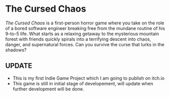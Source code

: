 # The Cursed Chaos

*The Cursed Chaos* is a first-person horror game where you take on the role of a bored software engineer breaking free from the mundane routine of his 9-to-5 life. What starts as a relaxing getaway to the mysterious mountain forest with friends quickly spirals into a terrifying descent into chaos, danger, and supernatural forces. Can you survive the curse that lurks in the shadows?

## UPDATE
- This is my first Indie Game Project which I am going to publish on itch.io
- This game is still in initial stage of developement, will update when further development will be done.

<!--
## Table of Contents

- [Story](#story)
- [Features](#features)
- [Gameplay](#gameplay)
- [Installation](#installation)
- [Controls](#controls)
- [Development](#development)
- [License](#license)

## Story

You play as an introverted software engineer who, for the first time, decides to embrace life outside his comfort zone. Accompanied by his best friend, her girlfriend, and another friend, you embark on a trip to a remote mountain forest. As the group arrives, they quickly realize they are not alone. The forest is haunted by a curse older than time, and soon, a peaceful getaway turns into a desperate fight for survival.

## Features

- **Atmospheric Horror**: Experience a chilling atmosphere that combines eerie environments with spine-tingling sound design.
- **Immersive Story**: Unfold the mysteries behind the cursed forest and make choices that will affect your survival.
- **Puzzles and Exploration**: Solve environmental puzzles to unlock areas and progress through the story.
- **Stealth and Survival**: Avoid terrifying creatures that lurk in the shadows, while managing your resources and staying alive.
- **AI-Driven Enemies**: Engage with intelligent enemies that react dynamically to your actions.
  
## Gameplay

- Explore the dark, foreboding forest with your group of friends, solving puzzles and uncovering secrets.
- Navigate the eerie environment while managing limited resources such as light and health.
- Encounter and escape terrifying entities that seem to be tied to the ancient curse.
- Every choice you make matters — explore carefully, or suffer the consequences.

## Installation

1. Clone the repository from GitHub:
    ```bash
    git clone https://github.com/your-username/The-Cursed-Chaos.git
    ```
2. Open the project in Unity (version XYZ or later).
3. Build and run the game.

## Controls

| Action             | Key/Button     |
|--------------------|----------------|
| Move               | WASD           |
| Look Around        | Mouse          |
| Sprint             | Shift          |
| Interact           | E              |
| Crouch             | C              |
| Inventory          | I              |
| Flashlight         | F              |

## Development

*The Cursed Chaos* is a solo indie project developed using **Unity** and **C#**. The game was created to blend psychological horror with immersive storytelling and atmosphere.

If you're interested in contributing or offering feedback, feel free to reach out through issues or pull requests on the GitHub repository.

- **Developer**: [Your Name]
- **Contact**: [Your Email]

## License

This project is licensed under the MIT License - see the [LICENSE](./LICENSE) file for details.
-->

